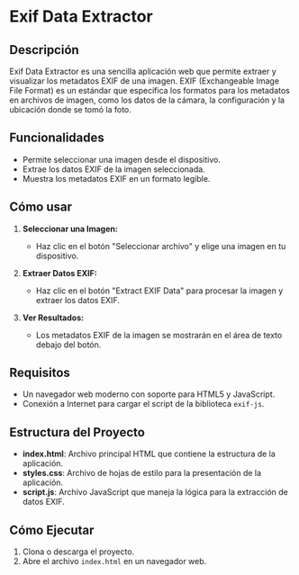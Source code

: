 # Exif Data Extractor

## Descripción

Exif Data Extractor es una sencilla aplicación web que permite extraer y visualizar los metadatos EXIF de una imagen. EXIF (Exchangeable Image File Format) es un estándar que especifica los formatos para los metadatos en archivos de imagen, como los datos de la cámara, la configuración y la ubicación donde se tomó la foto.

## Funcionalidades

- Permite seleccionar una imagen desde el dispositivo.
- Extrae los datos EXIF de la imagen seleccionada.
- Muestra los metadatos EXIF en un formato legible.

## Cómo usar

1. **Seleccionar una Imagen:**
   - Haz clic en el botón "Seleccionar archivo" y elige una imagen en tu dispositivo.

2. **Extraer Datos EXIF:**
   - Haz clic en el botón "Extract EXIF Data" para procesar la imagen y extraer los datos EXIF.

3. **Ver Resultados:**
   - Los metadatos EXIF de la imagen se mostrarán en el área de texto debajo del botón.

## Requisitos

- Un navegador web moderno con soporte para HTML5 y JavaScript.
- Conexión a Internet para cargar el script de la biblioteca `exif-js`.

## Estructura del Proyecto

- **index.html**: Archivo principal HTML que contiene la estructura de la aplicación.
- **styles.css**: Archivo de hojas de estilo para la presentación de la aplicación.
- **script.js**: Archivo JavaScript que maneja la lógica para la extracción de datos EXIF.

## Cómo Ejecutar

1. Clona o descarga el proyecto.
2. Abre el archivo `index.html` en un navegador web.
